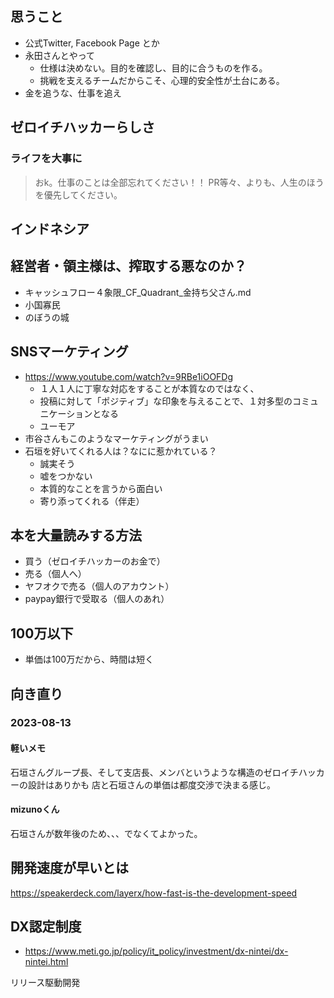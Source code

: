 ## 思うこと
- 公式Twitter, Facebook Page とか
- 永田さんとやって
  - 仕様は決めない。目的を確認し、目的に合うものを作る。
  - 挑戦を支えるチームだからこそ、心理的安全性が土台にある。
- 金を追うな、仕事を追え

## ゼロイチハッカーらしさ
### ライフを大事に
>おk。仕事のことは全部忘れてください！！
>PR等々、よりも、人生のほうを優先してください。

## インドネシア

## 経営者・領主様は、搾取する悪なのか？
- キャッシュフロー４象限_CF_Quadrant_金持ち父さん.md
- 小国寡民
- のぼうの城

## SNSマーケティング
- https://www.youtube.com/watch?v=9RBe1iOOFDg
  - １人１人に丁寧な対応をすることが本質なのではなく、
  - 投稿に対して「ポジティブ」な印象を与えることで、１対多型のコミュニケーションとなる
  - ユーモア
- 市谷さんもこのようなマーケティングがうまい
- 石垣を好いてくれる人は？なにに惹かれている？
  - 誠実そう
  - 嘘をつかない
  - 本質的なことを言うから面白い
  - 寄り添ってくれる（伴走）


## 本を大量読みする方法
- 買う（ゼロイチハッカーのお金で）
- 売る（個人へ）
- ヤフオクで売る（個人のアカウント）
- paypay銀行で受取る（個人のあれ）


## 100万以下
- 単価は100万だから、時間は短く

## 向き直り
### 2023-08-13
#### 軽いメモ
石垣さんグループ長、そして支店長、メンバというような構造のゼロイチハッカーの設計はありかも
店と石垣さんの単価は都度交渉で決まる感じ。
#### mizunoくん
石垣さんが数年後のため、、、でなくてよかった。


## 開発速度が早いとは
https://speakerdeck.com/layerx/how-fast-is-the-development-speed


## DX認定制度
- https://www.meti.go.jp/policy/it_policy/investment/dx-nintei/dx-nintei.html


リリース駆動開発